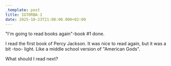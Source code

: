 ```yaml
---
_template: post
title: IGTORBA-1
date: 2025-10-23T21:08:00.000+02:00
---
```

"I'm going to read books again"-book #1 done.

I read the first book of Percy Jackson. It was nice to read again, but it was a bit -too- light. Like a middle school version of "American Gods".

What should I read next?
